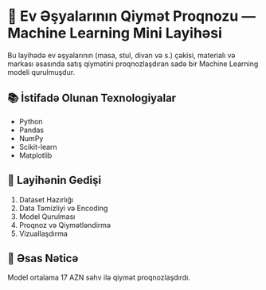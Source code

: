 # 🏡 Ev Əşyalarının Qiymət Proqnozu — Machine Learning Mini Layihəsi

Bu layihədə ev əşyalarının (masa, stul, divan və s.) çəkisi, materialı və markası əsasında satış qiymətini proqnozlaşdıran sadə bir Machine Learning modeli qurulmuşdur.

## 📚 İstifadə Olunan Texnologiyalar
- Python
- Pandas
- NumPy
- Scikit-learn
- Matplotlib

## 🚀 Layihənin Gedişi
1. Dataset Hazırlığı
2. Data Təmizliyi və Encoding
3. Model Qurulması
4. Proqnoz və Qiymətləndirmə
5. Vizuallaşdırma

## 🎯 Əsas Nəticə
Model ortalama 17 AZN səhv ilə qiymət proqnozlaşdırdı.

